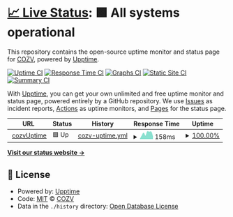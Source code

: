 # [📈 Live Status](https://cozv.github.io/cozv.github.io): <!--live status--> **🟩 All systems operational**

This repository contains the open-source uptime monitor and status page for [COZV](https://cozv.github.io/cozv.github.io), powered by [Upptime](https://github.com/upptime/upptime).

[![Uptime CI](https://github.com/cozv/cozv.github.io/workflows/Uptime%20CI/badge.svg)](https://github.com/cozv/cozv.github.io/actions?query=workflow%3A%22Uptime+CI%22)
[![Response Time CI](https://github.com/cozv/cozv.github.io/workflows/Response%20Time%20CI/badge.svg)](https://github.com/cozv/cozv.github.io/actions?query=workflow%3A%22Response+Time+CI%22)
[![Graphs CI](https://github.com/cozv/cozv.github.io/workflows/Graphs%20CI/badge.svg)](https://github.com/cozv/cozv.github.io/actions?query=workflow%3A%22Graphs+CI%22)
[![Static Site CI](https://github.com/cozv/cozv.github.io/workflows/Static%20Site%20CI/badge.svg)](https://github.com/cozv/cozv.github.io/actions?query=workflow%3A%22Static+Site+CI%22)
[![Summary CI](https://github.com/cozv/cozv.github.io/workflows/Summary%20CI/badge.svg)](https://github.com/cozv/cozv.github.io/actions?query=workflow%3A%22Summary+CI%22)

With [Upptime](https://upptime.js.org), you can get your own unlimited and free uptime monitor and status page, powered entirely by a GitHub repository. We use [Issues](https://github.com/cozv/cozv.github.io/issues) as incident reports, [Actions](https://github.com/cozv/cozv.github.io/actions) as uptime monitors, and [Pages](https://cozv.github.io/cozv.github.io) for the status page.

<!--start: status pages-->
<!-- This summary is generated by Upptime (https://github.com/upptime/upptime) -->
<!-- Do not edit this manually, your changes will be overwritten -->
<!-- prettier-ignore -->
| URL | Status | History | Response Time | Uptime |
| --- | ------ | ------- | ------------- | ------ |
| <img alt="" src="https://www.cozv.com/favicon.ico" height="13"> [cozvUptime](https://www.cozv.com) | 🟩 Up | [cozv-uptime.yml](https://github.com/cozv/cozv.github.io/commits/HEAD/history/cozv-uptime.yml) | <details><summary><img alt="Response time graph" src="./graphs/cozv-uptime/response-time-week.png" height="20"> 158ms</summary><br><a href="https://cozv.github.io/cozv.github.io/history/cozv-uptime"><img alt="Response time 175" src="https://img.shields.io/endpoint?url=https%3A%2F%2Fraw.githubusercontent.com%2Fcozv%2Fcozv.github.io%2FHEAD%2Fapi%2Fcozv-uptime%2Fresponse-time.json"></a><br><a href="https://cozv.github.io/cozv.github.io/history/cozv-uptime"><img alt="24-hour response time 79" src="https://img.shields.io/endpoint?url=https%3A%2F%2Fraw.githubusercontent.com%2Fcozv%2Fcozv.github.io%2FHEAD%2Fapi%2Fcozv-uptime%2Fresponse-time-day.json"></a><br><a href="https://cozv.github.io/cozv.github.io/history/cozv-uptime"><img alt="7-day response time 158" src="https://img.shields.io/endpoint?url=https%3A%2F%2Fraw.githubusercontent.com%2Fcozv%2Fcozv.github.io%2FHEAD%2Fapi%2Fcozv-uptime%2Fresponse-time-week.json"></a><br><a href="https://cozv.github.io/cozv.github.io/history/cozv-uptime"><img alt="30-day response time 187" src="https://img.shields.io/endpoint?url=https%3A%2F%2Fraw.githubusercontent.com%2Fcozv%2Fcozv.github.io%2FHEAD%2Fapi%2Fcozv-uptime%2Fresponse-time-month.json"></a><br><a href="https://cozv.github.io/cozv.github.io/history/cozv-uptime"><img alt="1-year response time 175" src="https://img.shields.io/endpoint?url=https%3A%2F%2Fraw.githubusercontent.com%2Fcozv%2Fcozv.github.io%2FHEAD%2Fapi%2Fcozv-uptime%2Fresponse-time-year.json"></a></details> | <details><summary><a href="https://cozv.github.io/cozv.github.io/history/cozv-uptime">100.00%</a></summary><a href="https://cozv.github.io/cozv.github.io/history/cozv-uptime"><img alt="All-time uptime 100.00%" src="https://img.shields.io/endpoint?url=https%3A%2F%2Fraw.githubusercontent.com%2Fcozv%2Fcozv.github.io%2FHEAD%2Fapi%2Fcozv-uptime%2Fuptime.json"></a><br><a href="https://cozv.github.io/cozv.github.io/history/cozv-uptime"><img alt="24-hour uptime 100.00%" src="https://img.shields.io/endpoint?url=https%3A%2F%2Fraw.githubusercontent.com%2Fcozv%2Fcozv.github.io%2FHEAD%2Fapi%2Fcozv-uptime%2Fuptime-day.json"></a><br><a href="https://cozv.github.io/cozv.github.io/history/cozv-uptime"><img alt="7-day uptime 100.00%" src="https://img.shields.io/endpoint?url=https%3A%2F%2Fraw.githubusercontent.com%2Fcozv%2Fcozv.github.io%2FHEAD%2Fapi%2Fcozv-uptime%2Fuptime-week.json"></a><br><a href="https://cozv.github.io/cozv.github.io/history/cozv-uptime"><img alt="30-day uptime 100.00%" src="https://img.shields.io/endpoint?url=https%3A%2F%2Fraw.githubusercontent.com%2Fcozv%2Fcozv.github.io%2FHEAD%2Fapi%2Fcozv-uptime%2Fuptime-month.json"></a><br><a href="https://cozv.github.io/cozv.github.io/history/cozv-uptime"><img alt="1-year uptime 100.00%" src="https://img.shields.io/endpoint?url=https%3A%2F%2Fraw.githubusercontent.com%2Fcozv%2Fcozv.github.io%2FHEAD%2Fapi%2Fcozv-uptime%2Fuptime-year.json"></a></details>

<!--end: status pages-->

[**Visit our status website →**](https://cozv.github.io/cozv.github.io)

## 📄 License

- Powered by: [Upptime](https://github.com/upptime/upptime)
- Code: [MIT](./LICENSE) © [COZV](https://cozv.github.io/cozv.github.io)
- Data in the `./history` directory: [Open Database License](https://opendatacommons.org/licenses/odbl/1-0/)
